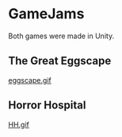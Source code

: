 # GameJams
Both games were made in Unity.
## The Great Eggscape
[eggscape.gif](../Media/eggscape.gif)
## Horror Hospital
[HH.gif](../Media/HH.gif)